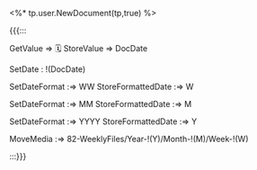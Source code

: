 <%* tp.user.NewDocument(tp,true) %>

{{{:::

GetValue => 🗓️
StoreValue => DocDate

SetDate : !(DocDate)

SetDateFormat :=> WW
StoreFormattedDate :=> W

SetDateFormat :=> MM
StoreFormattedDate :=> M

SetDateFormat :=> YYYY
StoreFormattedDate :=> Y

MoveMedia :=> 82-WeeklyFiles/Year-!(Y)/Month-!(M)/Week-!(W)

:::}}}